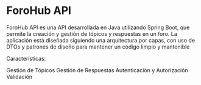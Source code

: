 <h1>ForoHub API</h1>

ForoHub API es una API desarrollada en Java utilizando Spring Boot, que permite la creación y gestión de tópicos y respuestas en un foro.
La aplicación está diseñada siguiendo una arquitectura por capas, con uso de DTOs y patrones de diseño para mantener un código limpio y mantenible

Características:

Gestión de Tópicos
Gestión de Respuestas
Autenticación y Autorización
Validación
